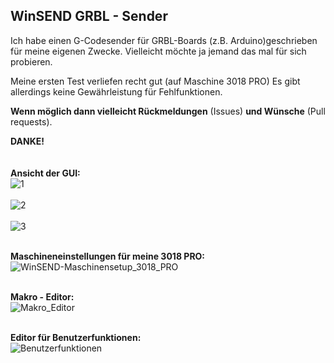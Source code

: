 ## **WinSEND  GRBL - Sender**

Ich habe einen G-Codesender für GRBL-Boards (z.B. Arduino)geschrieben für meine eigenen Zwecke. 
Vielleicht möchte ja jemand das mal für sich probieren. 

Meine ersten Test verliefen recht gut (auf Maschine 3018 PRO)
Es gibt allerdings keine Gewährleistung für Fehlfunktionen.

**Wenn möglich dann vielleicht Rückmeldungen** (Issues) **und Wünsche** (Pull requests).

**DANKE!**   
</br></br>
**Ansicht der GUI:** </br>
![1](https://github.com/user-attachments/assets/6ecb913f-f49d-4534-a20d-94c0b0c02cdf)</br></br>
![2](https://github.com/user-attachments/assets/114b3d6c-7531-4a7b-9f95-3bbb74a8ab31)</br></br>
![3](https://github.com/user-attachments/assets/560d44b3-a40c-464d-b0e8-4e51c88ebcf0)</br></br>

**Maschineneinstellungen für meine 3018 PRO:** </br>
![WinSEND-Maschinensetup_3018_PRO](https://github.com/user-attachments/assets/65bb33c3-9b7e-43c6-a19b-2fa5597038dd)</br></br>

**Makro - Editor:** </br>
![Makro_Editor](https://github.com/user-attachments/assets/fbdb66e3-2315-48de-95b7-9349d96c02b0)</br></br>

**Editor für Benutzerfunktionen:** </br>
![Benutzerfunktionen](https://github.com/user-attachments/assets/719c0b61-90c1-4cb2-ae15-fca831bc92c2)


